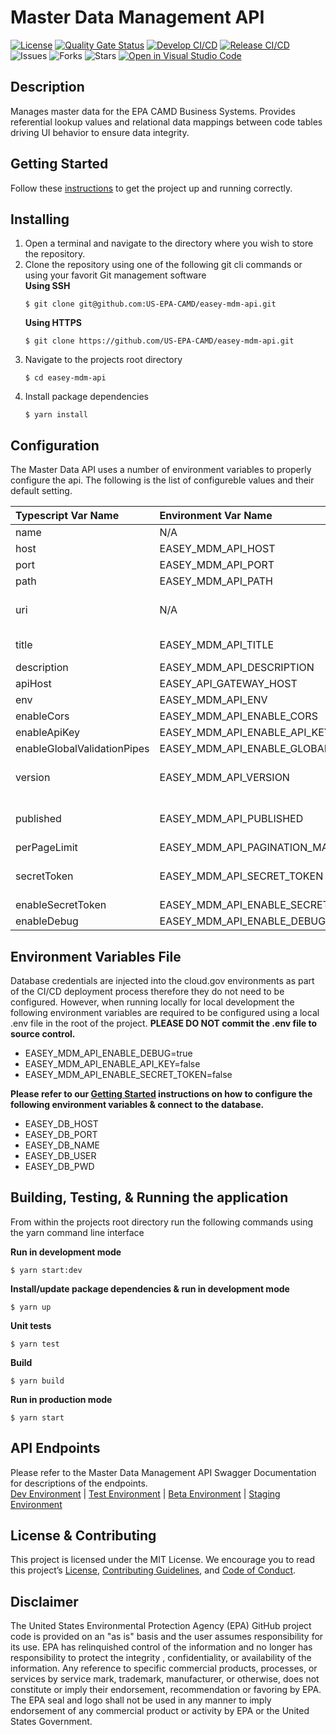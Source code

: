 # Master Data Management API

[![License](https://img.shields.io/github/license/US-EPA-CAMD/easey-mdm-api)](https://github.com/US-EPA-CAMD/easey-mdm-api/blob/develop/LICENSE)
[![Quality Gate Status](https://sonarcloud.io/api/project_badges/measure?project=US-EPA-CAMD_easey-mdm-api&metric=alert_status)](https://sonarcloud.io/dashboard?id=US-EPA-CAMD_easey-mdm-api)
[![Develop CI/CD](https://github.com/US-EPA-CAMD/easey-mdm-api/workflows/Develop%20Branch%20Workflow/badge.svg)](https://github.com/US-EPA-CAMD/easey-mdm-api/actions)
[![Release CI/CD](https://github.com/US-EPA-CAMD/easey-mdm-api/workflows/Release%20Branch%20Workflow/badge.svg)](https://github.com/US-EPA-CAMD/easey-mdm-api/actions)
![Issues](https://img.shields.io/github/issues/US-EPA-CAMD/easey-mdm-api)
![Forks](https://img.shields.io/github/forks/US-EPA-CAMD/easey-mdm-api)
![Stars](https://img.shields.io/github/stars/US-EPA-CAMD/easey-mdm-api)
[![Open in Visual Studio Code](https://open.vscode.dev/badges/open-in-vscode.svg)](https://open.vscode.dev/US-EPA-CAMD/easey-mdm-api)

## Description
Manages master data for the EPA CAMD Business Systems. Provides referential lookup values and relational data mappings between code tables driving UI behavior to ensure data integrity.
​
## Getting Started
Follow these [instructions](https://github.com/US-EPA-CAMD/devops/blob/master/GETTING-STARTED.md) to get the project up and running correctly.

## Installing
1. Open a terminal and navigate to the directory where you wish to store the repository.
2. Clone the repository using one of the following git cli commands or using your favorit Git management software<br>
    **Using SSH**
    ```
    $ git clone git@github.com:US-EPA-CAMD/easey-mdm-api.git
    ```
    **Using HTTPS**
    ```
    $ git clone https://github.com/US-EPA-CAMD/easey-mdm-api.git
    ```
3. Navigate to the projects root directory
    ```
    $ cd easey-mdm-api
    ```
4. Install package dependencies
    ```
    $ yarn install
    ```

## Configuration
The Master Data API uses a number of environment variables to properly configure the api. The following is the list of configureble values and their default setting.

| Typescript Var Name | Environment Var Name | Default Value | Comment |
| :------------------ | :------------------- | :------------ | :------ |
| name | N/A | mdm-api | Fixed value |
| host | EASEY_MDM_API_HOST | localhost | Configurable
| port | EASEY_MDM_API_PORT | 8050 | Configurable |
| path | EASEY_MDM_API_PATH | master-data-mgmt | Configurable |
| uri | N/A | N/A | Determined by host, port, & path |
| title | EASEY_MDM_API_TITLE | Master Data Management | Configurable |
| description | EASEY_MDM_API_DESCRIPTION | ??? | Configurable |
| apiHost | EASEY_API_GATEWAY_HOST | api.epa.gov/easey/dev | Configurable |
| env | EASEY_MDM_API_ENV | local-dev | Configurable |
| enableCors | EASEY_MDM_API_ENABLE_CORS | true | Configurable |
| enableApiKey | EASEY_MDM_API_ENABLE_API_KEY | false | Configurable |
| enableGlobalValidationPipes | EASEY_MDM_API_ENABLE_GLOBAL_VALIDATION_PIPE | true | Configurable |
| version | EASEY_MDM_API_VERSION | v0.0.0 | Dynamically set by CI/CD workflow |
| published | EASEY_MDM_API_PUBLISHED | local | Dynamically set by CI/CD workflow |
| perPageLimit | EASEY_MDM_API_PAGINATION_MAX_PER_PAGE | 500 | Configurable |
| secretToken | EASEY_MDM_API_SECRET_TOKEN | N/A | Dynamically set by CI/CD workflow |
| enableSecretToken | EASEY_MDM_API_ENABLE_SECRET_TOKEN | false | Configurable |
| enableDebug | EASEY_MDM_API_ENABLE_DEBUG | false | Configurable |

## Environment Variables File
Database credentials are injected into the cloud.gov environments as part of the CI/CD deployment process therefore they do not need to be configured. However, when running locally for local development the following environment variables are required to be configured using a local .env file in the root of the project. **PLEASE DO NOT commit the .env file to source control.**

- EASEY_MDM_API_ENABLE_DEBUG=true
- EASEY_MDM_API_ENABLE_API_KEY=false
- EASEY_MDM_API_ENABLE_SECRET_TOKEN=false

**Please refer to our [Getting Started](https://github.com/US-EPA-CAMD/devops/blob/master/GETTING-STARTED.md) instructions on how to configure the following environment variables & connect to the database.**
- EASEY_DB_HOST
- EASEY_DB_PORT
- EASEY_DB_NAME
- EASEY_DB_USER
- EASEY_DB_PWD

## Building, Testing, & Running the application
From within the projects root directory run the following commands using the yarn command line interface

**Run in development mode**
```
$ yarn start:dev
```

**Install/update package dependencies & run in development mode**
```
$ yarn up
```

**Unit tests**
```
$ yarn test
```

**Build**
```
$ yarn build
```

**Run in production mode**
```
$ yarn start
```

## API Endpoints
Please refer to the Master Data Management API Swagger Documentation for descriptions of the endpoints.<br>
[Dev Environment](https://api.epa.gov/easey/dev/master-data-mgmt/swagger/) | [Test Environment](https://api.epa.gov/easey/test/master-data-mgmt/swagger/) | [Beta Environment](https://api.epa.gov/easey/beta/master-data-mgmt/swagger/) | [Staging Environment](https://api.epa.gov/easey/staging/master-data-mgmt/swagger/)

## License & Contributing
This project is licensed under the MIT License. We encourage you to read this project’s [License](LICENSE), [Contributing Guidelines](CONTRIBUTING.md), and [Code of Conduct](CODE-OF-CONDUCT.md).

## Disclaimer
The United States Environmental Protection Agency (EPA) GitHub project code is provided on an "as is" basis and the user assumes responsibility for its use. EPA has relinquished control of the information and no longer has responsibility to protect the integrity , confidentiality, or availability of the information. Any reference to specific commercial products, processes, or services by service mark, trademark, manufacturer, or otherwise, does not constitute or imply their endorsement, recommendation or favoring by EPA. The EPA seal and logo shall not be used in any manner to imply endorsement of any commercial product or activity by EPA or the United States Government.
